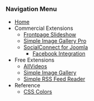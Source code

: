 ### Navigation Menu

* [Home](pages/index.md)
* Commercial Extensions
    * [Frontpage Slideshow](pages/fpss.md)
    * [Simple Image Gallery Pro](pages/sigpro.md)
    * [SocialConnect for Joomla](pages/socialconnect.md)
    	* [Facebook Integration](pages/socialconnect/facebook.md)
* Free Extensions
    * [AllVideos](pages/allvideos.md)
    * [Simple Image Gallery](pages/sig.md)
    * [Simple RSS Feed Reader](pages/srfr.md)
* Reference
    * [CSS Colors](pages/reference/csscolors.md)